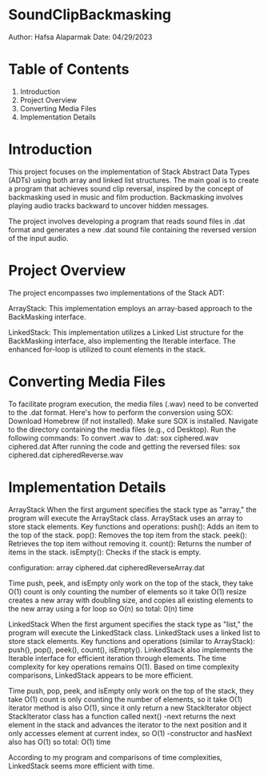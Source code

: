 # SoundClipBackmasking
Author: Hafsa Alaparmak
Date: 04/29/2023

# Table of Contents
1. Introduction
2. Project Overview
3. Converting Media Files
4. Implementation Details


# Introduction
This project focuses on the implementation of Stack Abstract Data Types (ADTs) using both array and linked list structures. The main goal is to create a program that achieves sound clip reversal, inspired by the concept of backmasking used in music and film production. Backmasking involves playing audio tracks backward to uncover hidden messages.

The project involves developing a program that reads sound files in .dat format and generates a new .dat sound file containing the reversed version of the input audio.

# Project Overview
The project encompasses two implementations of the Stack ADT:

ArrayStack: This implementation employs an array-based approach to the BackMasking interface.

LinkedStack: This implementation utilizes a Linked List structure for the BackMasking interface, also implementing the Iterable interface. The enhanced for-loop is utilized to count elements in the stack.


# Converting Media Files
To facilitate program execution, the media files (.wav) need to be converted to the .dat format. Here's how to perform the conversion using SOX:
Download Homebrew (if not installed).
Make sure SOX is installed.
Navigate to the directory containing the media files (e.g., cd Desktop).
Run the following commands:
To convert .wav to .dat: sox ciphered.wav ciphered.dat
After running the code and getting the reversed files: sox ciphered.dat cipheredReverse.wav


# Implementation Details

ArrayStack
When the first argument specifies the stack type as "array," the program will execute the ArrayStack class.
ArrayStack uses an array to store stack elements.
Key functions and operations:
push(): Adds an item to the top of the stack.
pop(): Removes the top item from the stack.
peek(): Retrieves the top item without removing it.
count(): Returns the number of items in the stack.
isEmpty(): Checks if the stack is empty.

configuration: array ciphered.dat cipheredReverseArray.dat

Time
push, peek, and isEmpty only work on the top of the stack, they take O(1)
count is only counting the number of elements so it take O(1)
resize creates a new array with doubling size, and copies all existing elements to the new array using a for loop so O(n)
so total: 0(n) time


LinkedStack
When the first argument specifies the stack type as "list," the program will execute the LinkedStack class.
LinkedStack uses a linked list to store stack elements.
Key functions and operations (similar to ArrayStack):
push(), pop(), peek(), count(), isEmpty().
LinkedStack also implements the Iterable interface for efficient iteration through elements.
The time complexity for key operations remains O(1).
Based on time complexity comparisons, LinkedStack appears to be more efficient.

Time
push, pop, peek, and isEmpty only work on the top of the stack, they take O(1)
count is only counting the number of elements, so it take O(1)
iterator method is also O(1), since it only return a new StackIterator object
StackIterator class has a function called next()
-next returns the next element in the stack and advances the iterator to the next position and it only accesses element at current index, so O(1)
-constructor and hasNext also has O(1)
so total: O(1) time

According to my program and comparisons of time complexities, LinkedStack seems more efficient with time.
